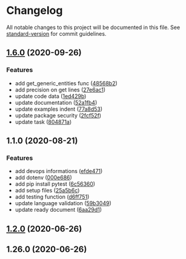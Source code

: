 # Changelog

All notable changes to this project will be documented in this file. See [standard-version](https://github.com/conventional-changelog/standard-version) for commit guidelines.

## [1.6.0](https://github.com/youngapp/yap-python/compare/v1.1.0...v1.6.0) (2020-09-26)


### Features

* add get_generic_entities func ([48568b2](https://github.com/youngapp/yap-python/commit/48568b2bc0fd58eaf4462c7925ba16221b595be5))
* add precision on get lines ([27e6ac1](https://github.com/youngapp/yap-python/commit/27e6ac1dc546096cf1330bce1d206e7f991fd9e5))
* update code data ([1ed429b](https://github.com/youngapp/yap-python/commit/1ed429b4b4aacefd13f34d67dc5ada55a9474244))
* update documentation ([52a1fb4](https://github.com/youngapp/yap-python/commit/52a1fb459cc2518b9a6d6c6cec1ae64fdbf02ab0))
* update examples indent ([77a8d53](https://github.com/youngapp/yap-python/commit/77a8d53be041d38072c1363307b127660568ff41))
* update package security ([2fcf52f](https://github.com/youngapp/yap-python/commit/2fcf52fdfc498cc4f83868d40ed4d31d6da34a65))
* update task ([804871a](https://github.com/youngapp/yap-python/commit/804871a05cd5bd22042b334d66778fe7219e89d0))

## 1.1.0 (2020-08-21)


### Features

* add devops informations ([efde471](https://github.com/youngapp/yap-python/commit/efde4711707a61fbf2eac45a64cec1efd27ad576))
* add dotenv ([000e686](https://github.com/youngapp/yap-python/commit/000e68684c8c301da7fc31f1b9377f91fa763baa))
* add pip install pytest ([6c56360](https://github.com/youngapp/yap-python/commit/6c563608a571866a6117356439938f0e1c9df15a))
* add setup files ([25a5b6c](https://github.com/youngapp/yap-python/commit/25a5b6ca2ee8312f40a2fb7f22280cf9b8d79b2b))
* add testing function ([d6ff751](https://github.com/youngapp/yap-python/commit/d6ff7513999408c5d58119c3ec3ae91655c9896f))
* update language validation ([59b3049](https://github.com/youngapp/yap-python/commit/59b304993c13940201e430387b4f4cf5858a24fa))
* update ready document ([6aa29d1](https://github.com/youngapp/yap-python/commit/6aa29d1a9abeca3aa9b6f9bfd81af425d7c87ac9))

## [1.2.0](https://github.com/youngapp/science/compare/v1.26.0...v1.2.0) (2020-06-26)

## 1.26.0 (2020-06-26)

